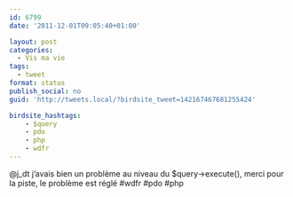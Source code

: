 ```yaml
---
id: 6799
date: '2011-12-01T09:05:40+01:00'

layout: post
categories:
  - Vis ma vie
tags:
  - tweet
format: status
publish_social: no
guid: 'http://tweets.local/?birdsite_tweet=142167467681255424'

birdsite_hashtags:
    - $query
    - pdo
    - php
    - wdfr
---
```


@j\_dt j’avais bien un problème au niveau du $query-&gt;execute(), merci pour la piste, le problème est réglé #wdfr #pdo #php